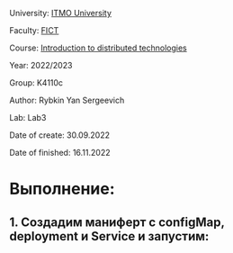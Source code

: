 University: [ITMO University](https://itmo.ru/ru/)

Faculty: [FICT](https://fict.itmo.ru)

Course: [Introduction to distributed technologies](https://github.com/itmo-ict-faculty/introduction-to-distributed-technologies)

Year: 2022/2023

Group: K4110c

Author: Rybkin Yan Sergeevich

Lab: Lab3

Date of create: 30.09.2022

Date of finished: 16.11.2022

# Выполнение:

## 1. Создадим маниферт c configMap, deployment и Service и запустим:

